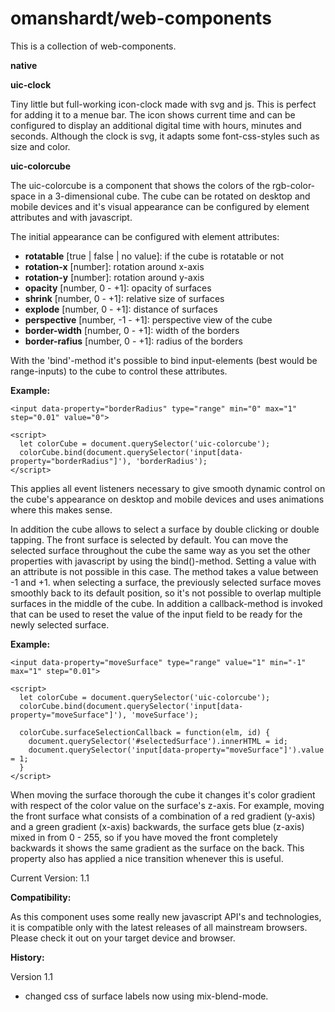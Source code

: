 # omanshardt/web-components
This is a collection of web-components.

**native**

**uic-clock**

Tiny little but full-working icon-clock made with svg and js. This is perfect for adding it to a menue bar. The icon shows current time and can be configured to display an additional digital time with hours, minutes and seconds. Although the clock is svg, it adapts some font-css-styles such as size and color.

**uic-colorcube**

The uic-colorcube is a component that shows the colors of the  rgb-color-space in a 3-dimensional cube. The cube can be rotated on desktop and mobile devices and it's visual appearance can be configured by element attributes and with javascript.

The initial appearance can be configured with element attributes:

  - **rotatable** [true | false | no value]: if the cube is rotatable or not
  - **rotation-x** [number]: rotation around x-axis
  - **rotation-y** [number]: rotation around y-axis
  - **opacity** [number,  0 - +1]: opacity of surfaces
  - **shrink** [number,  0 - +1]: relative size of surfaces
  - **explode** [number,  0 - +1]: distance of surfaces
  - **perspective** [number,  -1 - +1]: perspective view of the cube
  - **border-width** [number,  0 - +1]: width of the borders
  - **border-rafius** [number,  0 - +1]: radius of the borders


With the 'bind'-method it's possible to bind input-elements (best would be range-inputs) to the cube to control these attributes.

**Example:**

```
<input data-property="borderRadius" type="range" min="0" max="1" step="0.01" value="0">

<script>
  let colorCube = document.querySelector('uic-colorcube');
  colorCube.bind(document.querySelector('input[data-property="borderRadius"]'), 'borderRadius');
</script>
```
This applies all event listeners necessary to give smooth dynamic control on the cube's appearance on desktop and mobile devices and uses animations where this makes sense.

In addition the cube allows to select a surface by double clicking or double tapping. The front surface is selected by default. You can move the selected surface throughout the cube the same way as you set the other properties with javascript by using the bind()-method. Setting a value with an attribute is not possible in this case. The method takes a value between -1 and +1. when selecting a surface, the previously selected surface moves smoothly back to its default position, so it's not possible to overlap multiple surfaces in the middle of the cube. In addition a callback-method is invoked that can be used to reset the value of the input field to be ready for the newly selected surface.

**Example:**

```
<input data-property="moveSurface" type="range" value="1" min="-1" max="1" step="0.01">

<script>
  let colorCube = document.querySelector('uic-colorcube');
  colorCube.bind(document.querySelector('input[data-property="moveSurface"]'), 'moveSurface');

  colorCube.surfaceSelectionCallback = function(elm, id) {
    document.querySelector('#selectedSurface').innerHTML = id;
    document.querySelector('input[data-property="moveSurface"]').value = 1;
  }
</script>
```

When moving the surface thorough the cube it changes it's color gradient with respect of the color value on the surface's z-axis. For example, moving the front surface what consists of a combination of a red gradient (y-axis) and a green gradient (x-axis) backwards, the surface gets blue (z-axis) mixed in from 0 - 255, so if you have moved the front completely backwards it shows the same gradient as the surface on the back. This property also has applied a nice transition whenever this is useful.

Current Version: 1.1

**Compatibility:**

As this component uses some really new javascript API's and technologies, it is compatible only with the latest releases of all mainstream browsers. Please check it out on your target device and browser.


**History:**

Version 1.1
  - changed css of surface labels now using mix-blend-mode.